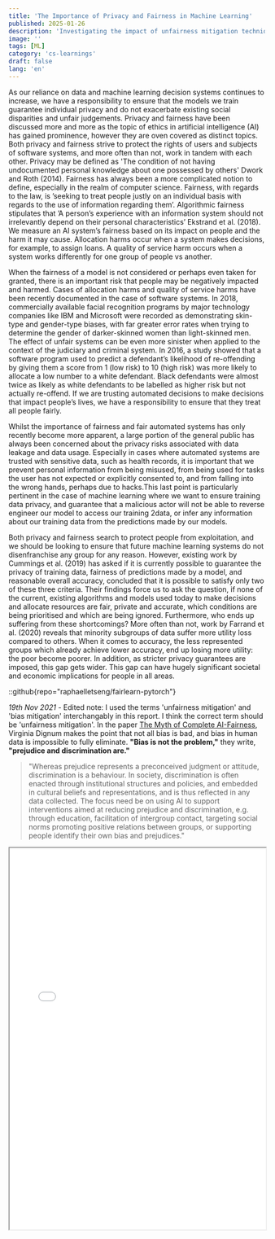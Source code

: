 ```yaml
---
title: 'The Importance of Privacy and Fairness in Machine Learning'
published: 2025-01-26
description: 'Investigating the impact of unfairness mitigation techniques on privacy preserving Machine Learning.'
image: ''
tags: [ML]
category: 'cs-learnings'
draft: false 
lang: 'en'
---
```


As our reliance on data and machine learning decision systems continues to increase, we have a responsibility to ensure that the models we train guarantee individual privacy and do not exacerbate existing social disparities and unfair judgements. Privacy and fairness have been discussed more and more as the topic of ethics in artificial intelligence (AI) has gained prominence, however they are oven covered as distinct topics. Both privacy and fairness strive to protect the rights of users and subjects of software systems, and more often than not, work in tandem with each other. Privacy may be defined as 'The condition of not having undocumented personal knowledge about one possessed by others' Dwork and Roth (2014). Fairness has always been a more complicated notion to define, especially in the realm of computer science. Fairness, with regards to the law, is ’seeking to treat people justly on an individual basis with regards to the use of information regarding them’. Algorithmic fairness stipulates that ’A person’s experience with an information system should not irrelevantly depend on their personal characteristics’ Ekstrand et al. (2018). We measure an AI system’s fairness based on its impact on people and the harm it may cause. Allocation harms occur when a system makes decisions, for example, to assign loans. A quality of service harm occurs when a system works differently for one group of people vs another.

When the fairness of a model is not considered or perhaps even taken for granted, there is an important risk that people may be negatively impacted and harmed. Cases of allocation harms and quality of service harms have been recently documented in the case of software systems. In 2018, commercially available facial recognition programs by major technology companies like IBM and Microsoft were recorded as demonstrating skin-type and gender-type biases, with far greater error rates when trying to determine the gender of darker-skinned women than light-skinned men. The effect of unfair systems can be even more sinister when applied to the context of the judiciary and criminal system. In 2016, a study showed that a software program used to predict a defendant’s likelihood of re-offending by giving them a score from 1 (low risk) to 10 (high risk) was more likely to allocate a low number to a white defendant. Black defendants were almost twice as likely as white defendants to be labelled as higher risk but not actually re-offend. If we are trusting automated decisions to make decisions that impact people’s lives, we have a responsibility to ensure that they treat all people fairly.

Whilst the importance of fairness and fair automated systems has only recently become more apparent, a large portion of the general public has always been concerned about the privacy risks associated with data leakage and data usage. Especially in cases where automated systems are trusted with sensitive data, such as health records, it is important that we prevent personal information from being misused, from being used for tasks the user has not expected or explicitly consented to, and from falling into the wrong hands, perhaps due to hacks.This last point is particularly pertinent in the case of machine learning where we want to ensure training data privacy, and guarantee that a malicious actor will not be able to reverse engineer our model to access our training 2data, or infer any information about our training data from the predictions made by our models.

Both privacy and fairness search to protect people from exploitation, and we should be looking to ensure that future machine learning systems do not disenfranchise any group for any reason. However, existing work by Cummings et al. (2019) has asked if it is currently possible to guarantee the privacy of training data, fairness of predictions made by a model, and reasonable overall accuracy, concluded that it is possible to satisfy only two of these three criteria. Their findings force us to ask the question, if none of the current, existing algorithms and models used today to make decisions and allocate resources are fair, private and accurate, which conditions are being prioritised and which are being ignored. Furthermore, who ends up suffering from these shortcomings? More often than not, work by Farrand et al. (2020) reveals that minority subgroups of data suffer more utility loss compared to others. When it comes to accuracy, the less represented groups which already achieve lower accuracy, end up losing more utility: the poor become poorer. In addition, as stricter privacy guarantees are imposed, this gap gets wider. This gap can have hugely significant societal and economic implications for people in all areas.

::github{repo="raphaelletseng/fairlearn-pytorch"}

*19th Nov 2021* - Edited note: I used the terms 'unfairness mitigation' and 'bias mitigation' interchangably in this report. I think the correct term should be 'unfairness mitigation'. In the paper [The Myth of Complete AI-Fairness](https://arxiv.org/pdf/2104.12544.pdf), Virginia Dignum makes the point that not all bias is bad, and bias in human data is impossible to fully eliminate. **"Bias is not the problem,"** they write, **"prejudice and discrimination are."**

> "Whereas prejudice represents a preconceived judgment or attitude, discrimination is a behaviour. In society, discrimination is often enacted through institutional structures and policies, and embedded in cultural beliefs and representations, and is thus reflected in any data collected. The focus need be on using AI to support interventions aimed at reducing prejudice and discrimination, e.g. through education, facilitation of intergroup contact, targeting social norms promoting positive relations between groups, or supporting people identify their own bias and prejudices."



<iframe src="../../src/assets/pdfs/privacy_fairness_Report.pdf" width = "100%" height = "750px"> </iframe>


